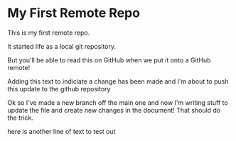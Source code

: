 # My First Remote Repo

This is my first remote repo.

It started life as a local git repository.

But you'll be able to read this on GitHub when we put it onto a GitHub remote!

Adding this text to indiciate a change has been made and I'm about to push this update to 
the github repository 

Ok so I've made a new branch off the main one
and now I'm writing stuff to update the file and create new changes in the document!
That should do the trick. 

here is another line of text to test out 
